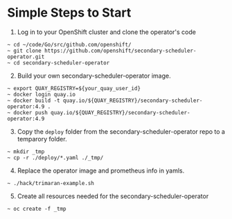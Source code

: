 Simple Steps to Start
============
1. Log in to your OpenShift cluster and clone the operator's code
```
~ cd ~/code/Go/src/github.com/openshift/
~ git clone https://github.com/openshift/secondary-scheduler-operator.git
~ cd secondary-scheduler-operator
```

2. Build your own secondary-scheduler-operator image.
```
~ export QUAY_REGISTRY=${your_quay_user_id}
~ docker login quay.io
~ docker build -t quay.io/${QUAY_REGISTRY}/secondary-scheduler-operator:4.9 .
~ docker push quay.io/${QUAY_REGISTRY}/secondary-scheduler-operator:4.9
```

3. Copy the `deploy` folder from the secondary-scheduler-operator repo to a temparory  folder.
```
~ mkdir _tmp
~ cp -r ./deploy/*.yaml ./_tmp/
```


4. Replace the operator image and prometheus info in yamls.
```
~ ./hack/trimaran-example.sh
```

5. Create all resources needed for the secondary-scheduler-operator
```
~ oc create -f _tmp
```

